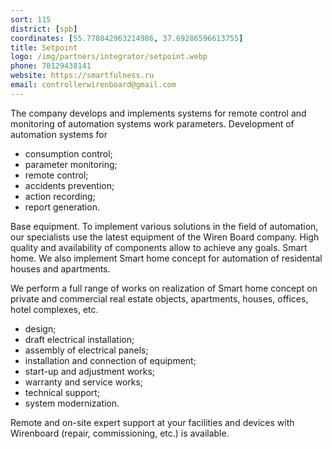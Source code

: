 ```yaml
---
sort: 115
district: [spb]
coordinates: [55.778042963214986, 37.69286596613755]
title: Setpoint
logo: /img/partners/integrator/setpoint.webp
phone: 78129438141
website: https://smartfulness.ru
email: controllerwirenboard@gmail.com
---
```


The company develops and implements systems for remote control and monitoring of automation systems work parameters.
Development of automation systems for
* consumption control;
* parameter monitoring;
* remote control;
* accidents prevention;
* action recording;
* report generation.

Base equipment. To implement various solutions in the field of automation, our specialists use the latest equipment of the Wiren Board company. High quality and availability of components allow to achieve any goals.
Smart home. We also implement Smart home concept for automation of residental houses and apartments.

We perform a full range of works on realization of Smart home concept on private and commercial real estate objects, apartments, houses, offices, hotel complexes, etc.
* design;
* draft electrical installation;
* assembly of electrical panels;
* installation and connection of equipment;
* start-up and adjustment works;
* warranty and service works;
* technical support;
* system modernization.

Remote and on-site expert support at your facilities and devices with Wirenboard (repair, commissioning, etc.) is available.